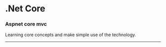 # .Net Core

### Aspnet core mvc

Learning core concepts and make simple use of the technology.

---
